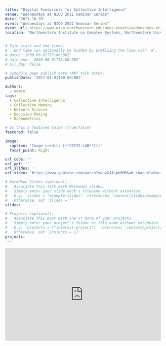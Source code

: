 ```yaml
---
title: "Digital Footprints for Collective Intelligence"
venue: "Wednesdays at NICO 2021 Seminar Series"
date: '2021-10-20'
event: "Wednesdays at NICO 2021 Seminar Series"
event_url: https://www.nico.northwestern.edu/news-events/wednesdays-at-nico/speakers-2021.html
location: "Northwestern Institute on Complex Systems, Northwestern University, Evanston, Illinois, USA"


# Talk start and end times.
#   End time can optionally be hidden by prefixing the line with `#`.
# date: '2030-06-01T13:00:00Z'
# date_end: '2030-06-01T15:00:00Z'
# all_day: false

# Schedule page publish date (NOT talk date).
publishDate: '2017-01-01T00:00:00Z'

authors: 
  - admin
tags: 
  - Collective Intelligence
  - Collective Memory
  - Network Science
  - Decision Making
  - Econometrics

# Is this a featured talk? (true/false)
featured: false

image:
  caption: 'Image credit: [**CRISS-LAB**]()'
  focal_point: Right

url_code: ''
url_pdf: ''
url_slides: ''
url_video: 'https://www.youtube.com/watch?v=nvXJALpk8M0&ab_channel=NorthwesternInstituteonComplexSystems'

# Markdown Slides (optional).
#   Associate this talk with Markdown slides.
#   Simply enter your slide deck's filename without extension.
#   E.g. `slides = "example-slides"` references `content/slides/example-slides.md`.
#   Otherwise, set `slides = ""`.
slides:

# Projects (optional).
#   Associate this post with one or more of your projects.
#   Simply enter your project's folder or file name without extension.
#   E.g. `projects = ["internal-project"]` references `content/project/deep-learning/index.md`.
#   Otherwise, set `projects = []`.
projects:
---
```

<div>
<iframe margin= "center" width="100%" height="300vh" src="https://www.youtube.com/embed/nvXJALpk8M0" frameborder="0" allow="accelerometer; autoplay; encrypted-media; gyroscope; picture-in-picture" allowfullscreen></iframe>

</div>
